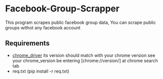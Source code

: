 # Facebook-Group-Scrapper

This program scrapes public facebook group data, You can scrape public groups withot any facebook account

## Requirements
- [chrome_driver](https://chromedriver.chromium.org/downloads) its version should match with your chrome version 
see your chrome_version be entering [chrome://version/] at chrome search tab
- req.txt  (pip install -r req.txt)
